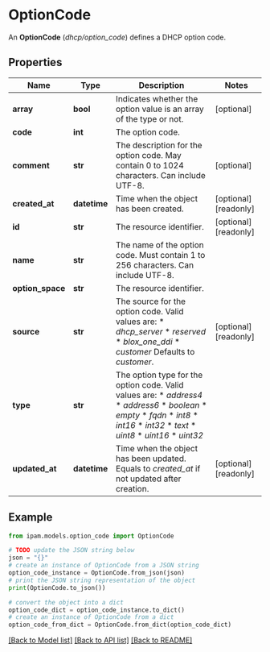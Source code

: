 # OptionCode

An __OptionCode__ (_dhcp/option_code_) defines a DHCP option code.

## Properties

Name | Type | Description | Notes
------------ | ------------- | ------------- | -------------
**array** | **bool** | Indicates whether the option value is an array of the type or not. | [optional] 
**code** | **int** | The option code. | 
**comment** | **str** | The description for the option code. May contain 0 to 1024 characters. Can include UTF-8. | [optional] 
**created_at** | **datetime** | Time when the object has been created. | [optional] [readonly] 
**id** | **str** | The resource identifier. | [optional] [readonly] 
**name** | **str** | The name of the option code. Must contain 1 to 256 characters. Can include UTF-8. | 
**option_space** | **str** | The resource identifier. | 
**source** | **str** | The source for the option code.  Valid values are:  * _dhcp_server_  * _reserved_  * _blox_one_ddi_  * _customer_  Defaults to _customer_. | [optional] [readonly] 
**type** | **str** | The option type for the option code.  Valid values are: * _address4_ * _address6_ * _boolean_ * _empty_ * _fqdn_ * _int8_ * _int16_ * _int32_ * _text_ * _uint8_ * _uint16_ * _uint32_ | 
**updated_at** | **datetime** | Time when the object has been updated. Equals to _created_at_ if not updated after creation. | [optional] [readonly] 

## Example

```python
from ipam.models.option_code import OptionCode

# TODO update the JSON string below
json = "{}"
# create an instance of OptionCode from a JSON string
option_code_instance = OptionCode.from_json(json)
# print the JSON string representation of the object
print(OptionCode.to_json())

# convert the object into a dict
option_code_dict = option_code_instance.to_dict()
# create an instance of OptionCode from a dict
option_code_from_dict = OptionCode.from_dict(option_code_dict)
```
[[Back to Model list]](../README.md#documentation-for-models) [[Back to API list]](../README.md#documentation-for-api-endpoints) [[Back to README]](../README.md)


